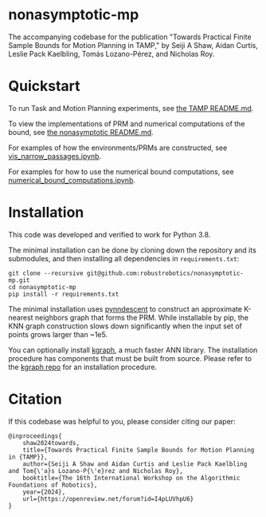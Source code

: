 # nonasymptotic-mp

The accompanying codebase for the publication "Towards Practical Finite Sample Bounds for Motion Planning in TAMP," by
Seiji A Shaw, Aidan Curtis, Leslie Pack Kaelbling, Tomás Lozano-Pérez, and Nicholas Roy.

# Quickstart

To run Task and Motion Planning experiments, see
[the TAMP README.md](/exps/tamp_environment/README.md).

To view the implementations of PRM and numerical computations of the bound, see
[the nonasymptotic README.md](/nonasymptotic/README.md).

For examples of how the environments/PRMs are constructed, see 
[vis_narrow_passages.ipynb](/notebooks/vis_narrow_passages.ipynb).

For examples for how to use the numerical bound computations, see
[numerical_bound_computations.ipynb](/notebooks/numerical_bound_comparisons.ipynb).



# Installation

This code was developed and verified to work for Python 3.8. 

The minimal installation can be done by cloning down the repository and its submodules,
and then installing all dependencies in `requirements.txt`:

```shell
git clone --recursive git@github.com:robustrobotics/nonasymptotic-mp.git
cd nonasymptotic-mp
pip install -r requirements.txt
```

The minimal installation uses [pynndescent](https://pynndescent.readthedocs.io/en/stable/) 
to construct an approximate K-nearest neighbors graph that forms the
PRM. While installable by pip, the KNN graph construction slows down significantly when the input set of points 
grows larger than ~1e5.

You can optionally install [kgraph](https://github.com/aaalgo/kgraph), a much faster ANN library. 
The installation procedure has components that must be built from source. 
Please refer to the [kgraph repo](https://github.com/aaalgo/kgraph) for an installation procedure.


  
# Citation

If this codebase was helpful to you, please consider citing our paper:
```text
@inproceedings{
    shaw2024towards,
    title={Towards Practical Finite Sample Bounds for Motion Planning in {TAMP}},
    author={Seiji A Shaw and Aidan Curtis and Leslie Pack Kaelbling and Tom{\'a}s Lozano-P{\'e}rez and Nicholas Roy},
    booktitle={The 16th International Workshop on the Algorithmic Foundations of Robotics},
    year={2024},
    url={https://openreview.net/forum?id=I4pLUVhpU6}
}
```